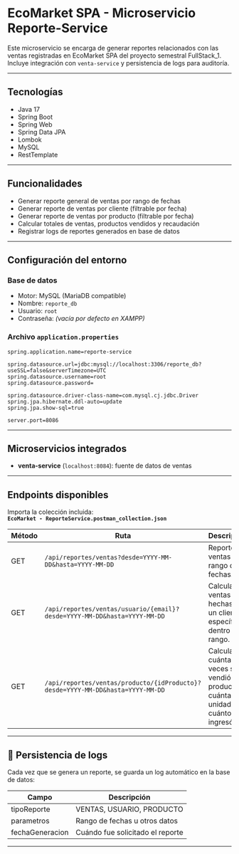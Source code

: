 # EcoMarket SPA - Microservicio Reporte-Service

Este microservicio se encarga de generar reportes relacionados con las ventas registradas en EcoMarket SPA del proyecto semestral FullStack_1. Incluye integración con `venta-service` y persistencia de logs para auditoría.

---

## Tecnologías

- Java 17
- Spring Boot
- Spring Web
- Spring Data JPA
- Lombok
- MySQL
- RestTemplate

---

## Funcionalidades

- Generar reporte general de ventas por rango de fechas
- Generar reporte de ventas por cliente (filtrable por fecha)
- Generar reporte de ventas por producto (filtrable por fecha)
- Calcular totales de ventas, productos vendidos y recaudación
- Registrar logs de reportes generados en base de datos

---

## Configuración del entorno

### Base de datos

- Motor: MySQL (MariaDB compatible)
- Nombre: `reporte_db`
- Usuario: `root`
- Contraseña: *(vacía por defecto en XAMPP)*

### Archivo `application.properties`

```properties
spring.application.name=reporte-service

spring.datasource.url=jdbc:mysql://localhost:3306/reporte_db?useSSL=false&serverTimezone=UTC
spring.datasource.username=root
spring.datasource.password=

spring.datasource.driver-class-name=com.mysql.cj.jdbc.Driver
spring.jpa.hibernate.ddl-auto=update
spring.jpa.show-sql=true

server.port=8086
```

---


## Microservicios integrados

- **venta-service** (`localhost:8084`): fuente de datos de ventas

---

## Endpoints disponibles

Importa la colección incluida:  
**`EcoMarket - ReporteService.postman_collection.json`**

| Método | Ruta                                                                             | Descripción                                                                      |
|--------|----------------------------------------------------------------------------------|----------------------------------------------------------------------------------|
| GET    | `/api/reportes/ventas?desde=YYYY-MM-DD&hasta=YYYY-MM-DD`                         | Reporte de ventas por rango de fechas.                                           |
| GET    | `/api/reportes/ventas/usuario/{email}?desde=YYYY-MM-DD&hasta=YYYY-MM-DD`         | Calcula las ventas hechas por un cliente específico dentro del rango.            |
| GET    | `/api/reportes/ventas/producto/{idProducto}?desde=YYYY-MM-DD&hasta=YYYY-MM-DD`   | Calcula cuántas veces se vendió un producto, cuántas unidades y cuánto ingresó.  |

---

## 📝 Persistencia de logs

Cada vez que se genera un reporte, se guarda un log automático en la base de datos:

| Campo             | Descripción                      |
|-------------------|----------------------------------|
| tipoReporte       | VENTAS, USUARIO, PRODUCTO        |
| parametros        | Rango de fechas u otros datos    |
| fechaGeneracion   | Cuándo fue solicitado el reporte |

---
